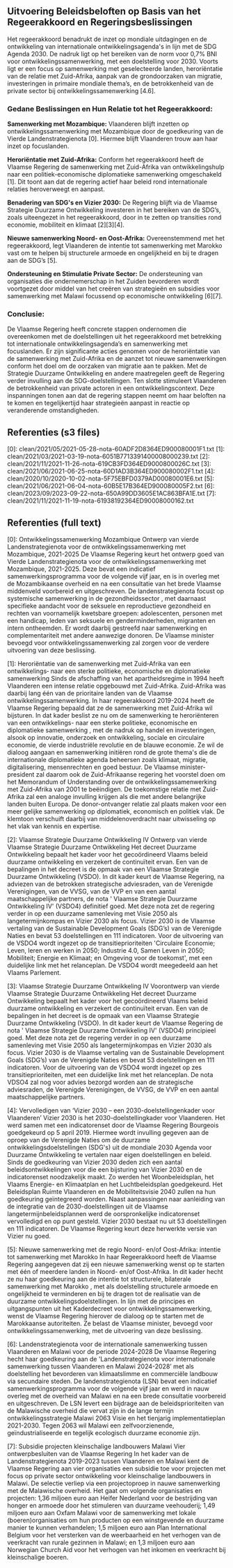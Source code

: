 ## Uitvoering Beleidsbeloften op Basis van het Regeerakkoord en Regeringsbeslissingen

Het regeerakkoord benadrukt de inzet op mondiale uitdagingen en de ontwikkeling van internationale ontwikkelingsagenda's in lijn met de SDG Agenda 2030. De nadruk ligt op het bereiken van de norm voor 0,7% BNI voor ontwikkelingssamenwerking, met een doelstelling voor 2030. Voorts ligt er een focus op samenwerking met geselecteerde landen, heroriëntatie van de relatie met Zuid-Afrika, aanpak van de grondoorzaken van migratie, investeringen in primaire mondiale thema’s, en de betrokkenheid van de private sector bij ontwikkelingssamenwerking [4.6].

### Gedane Beslissingen en Hun Relatie tot het Regeerakkoord:

**Samenwerking met Mozambique:**
Vlaanderen blijft inzetten op ontwikkelingssamenwerking met Mozambique door de goedkeuring van de Vierde Landenstrategienota \[0\]. Hiermee blijft Vlaanderen trouw aan haar inzet op focuslanden.

**Heroriëntatie met Zuid-Afrika:**
Conform het regeerakkoord heeft de Vlaamse Regering de samenwerking met Zuid-Afrika van ontwikkelingshulp naar een politiek-economische diplomatieke samenwerking omgeschakeld \[1\]. Dit toont aan dat de regering actief haar beleid rond internationale relaties heroverweegt en aanpast.

**Benadering van SDG's en Vizier 2030:**
De Regering blijft via de Vlaamse Strategie Duurzame Ontwikkeling investeren in het bereiken van de SDG’s, zoals uiteengezet in het regeerakkoord, door in te zetten op transities rond economie, mobiliteit en klimaat \[2\]\[3\]\[4\].

**Nieuwe samenwerking Noord- en Oost-Afrika:**
Overeenstemmend met het regeerakkoord, legt Vlaanderen de intentie tot samenwerking met Marokko vast om te helpen bij structurele armoede en ongelijkheid en bij te dragen aan de SDG’s \[5\].

**Ondersteuning en Stimulatie Private Sector:**
De ondersteuning van organisaties die ondernemerschap in het Zuiden bevorderen wordt voortgezet door middel van het creëren van strategieën en subsidies voor samenwerking met Malawi focussend op economische ontwikkeling \[6\]\[7\].

### Conclusie:

De Vlaamse Regering heeft concrete stappen ondernomen die overeenkomen met de doelstellingen uit het regeerakkoord met betrekking tot internationale ontwikkelingsagenda’s en samenwerking met focuslanden. Er zijn significante acties genomen voor de heroriëntatie van de samenwerking met Zuid-Afrika en de aanzet tot nieuwe samenwerkingen conform het doel om de oorzaken van migratie aan te pakken. Met de Strategie Duurzame Ontwikkeling en andere maatregelen geeft de Regering verder invulling aan de SDG-doelstellingen. Ten slotte stimuleert Vlaanderen de betrokkenheid van private actoren in een ontwikkelingscontext. Deze inspanningen tonen aan dat de regering stappen neemt om haar beloften na te komen en tegelijkertijd haar strategieën aanpast in reactie op veranderende omstandigheden.

## Referenties (s3 files)

\[0\]: clean/2021/05/2021-05-28-nota-60ADF2D8364ED900080001F1.txt
\[1\]: clean/2021/03/2021-03-19-nota-6051B7713391400008000239.txt
\[2\]: clean/2021/11/2021-11-26-nota-619CB3FD364ED9000800026C.txt
\[3\]: clean/2021/06/2021-06-25-nota-60D1AD3B364ED900080002F1.txt
\[4\]: clean/2020/10/2020-10-02-nota-5F75EBFD0379AD00080001E6.txt
\[5\]: clean/2021/06/2021-06-04-nota-60B5E17B364ED900080005F2.txt
\[6\]: clean/2023/09/2023-09-22-nota-650A99DD3605E1AC863BFA1E.txt
\[7\]: clean/2021/11/2021-11-19-nota-61938192364ED90008000162.txt


## Referenties (full text)

\[0\]: Ontwikkelingssamenwerking Mozambique Ontwerp van vierde Landenstrategienota voor de ontwikkelingssamenwerking met Mozambique, 2021-2025  De Vlaamse Regering keurt het ontwerp goed van Vierde Landenstrategienota voor de ontwikkelingssamenwerking met Mozambique, 2021-2025. Deze bevat een indicatief samenwerkingsprogramma voor de volgende vijf jaar, en is in overleg met de Mozambikaanse overheid en na een consultatie van het brede Vlaamse middenveld voorbereid en uitgeschreven. De landenstrategienota focust op systemische samenwerking in de gezondheidssector , met daarnaast specifieke aandacht voor de seksuele en reproductieve gezondheid en rechten van voornamelijk kwetsbare groepen: adolescenten, personen met een handicap, leden van seksuele en genderminderheden, migranten en intern ontheemden. Er wordt daarbij gestreefd naar samenwerking en complementariteit met andere aanwezige donoren. De Vlaamse minister bevoegd voor ontwikkelingssamenwerking zal zorgen voor de verdere uitvoering van deze beslissing.

\[1\]: Heroriëntatie van de samenwerking met Zuid‐Afrika van een ontwikkelings‐ naar een sterke politieke, economische en diplomatieke samenwerking   Sinds de afschaffing van het apartheidsregime in 1994 heeft Vlaanderen een intense relatie opgebouwd met Zuid-Afrika. Zuid-Afrika was daarbij lang één van de prioritaire landen van de Vlaamse ontwikkelingssamenwerking. In haar regeerakkoord 2019-2024 heeft de Vlaamse Regering bepaald dat ze de samenwerking met Zuid-Afrika wil bijsturen. In dat kader beslist ze nu om de samenwerking te heroriënteren van een ontwikkelings- naar een sterke politieke, economische en diplomatieke samenwerking , met de nadruk op handel en investeringen, alsook op innovatie, onderzoek en ontwikkeling, sociale en circulaire economie, de vierde industriële revolutie en de blauwe economie. Ze wil de dialoog aangaan en samenwerking initiëren rond de grote thema's die de internationale diplomatieke agenda beheersen zoals klimaat, migratie, digitalisering, mensenrechten en goed bestuur. De Vlaamse minister- president zal daarom ook de Zuid-Afrikaanse regering het voorstel doen om het Memorandum of Understanding over de ontwikkelingssamenwerking met Zuid-Afrika van 2001 te beëindigen. De toekomstige relatie met Zuid-Afrika zal een analoge invulling krijgen als die met andere belangrijke landen buiten Europa. De donor-ontvanger relatie zal plaats maken voor een meer gelijke samenwerking op diplomatiek, economisch en politiek vlak. De klemtoon verschuift daarbij van middelenoverdracht naar uitwisseling op het vlak van kennis en expertise.

\[2\]: Vlaamse Strategie Duurzame Ontwikkeling IV Ontwerp van vierde Vlaamse Strategie Duurzame Ontwikkeling  Het decreet Duurzame Ontwikkeling bepaalt het kader voor het gecoördineerd Vlaams beleid duurzame ontwikkeling en verzekert de continuïteit ervan. Een van de bepalingen in het decreet is de opmaak van een Vlaamse Strategie Duurzame Ontwikkeling (VSDO). In dit kader keurt de Vlaamse Regering, na adviezen van de betrokken strategische adviesraden, van de Verenigde Verenigingen, van de VVSG, van de VVP en van een aantal maatschappelijke partners, de nota ' Vlaamse Strategie Duurzame Ontwikkeling IV' (VSDO4) definitief goed. Met deze nota zet de regering verder in op een duurzame samenleving met Visie 2050 als langetermijnkompas en Vizier 2030 als focus. Vizier 2030 is de Vlaamse vertaling van de Sustainable Development Goals (SDG’s) van de Verenigde Naties en bevat 53 doelstellingen en 111 indicatoren. Voor de uitvoering van de VSDO4 wordt ingezet op de transitieprioriteiten 'Circulaire Economie;  Leven, leren en werken in 2050; Industrie 4.0, Samen Leven in 2050; Mobiliteit; Energie en Klimaat; en Omgeving voor de toekomst', met een duidelijke link met het relanceplan. De VSDO4 wordt meegedeeld aan het Vlaams Parlement.

\[3\]: Vlaamse Strategie Duurzame Ontwikkeling IV Voorontwerp van vierde Vlaamse Strategie Duurzame Ontwikkeling  Het decreet Duurzame Ontwikkeling bepaalt het kader voor het gecoördineerd Vlaams beleid duurzame ontwikkeling en verzekert de continuïteit ervan. Een van de bepalingen in het decreet is de opmaak van een Vlaamse Strategie Duurzame Ontwikkeling (VSDO). In dit kader keurt de Vlaamse Regering de nota ' Vlaamse Strategie Duurzame Ontwikkeling IV' (VSDO4)  principieel goed. Met deze nota zet de regering verder in op een duurzame samenleving met Visie 2050 als langetermijnkompas en Vizier 2030 als focus. Vizier 2030 is de Vlaamse vertaling van de Sustainable Development Goals (SDG’s) van de Verenigde Naties en bevat 53 doelstellingen en 111 indicatoren. Voor de uitvoering van de VSDO4 wordt ingezet op zes transitieprioriteiten, met een duidelijke link met het relanceplan. De nota VDSO4 zal nog voor advies bezorgd worden aan de strategische adviesraden, de Verenigde Verenigingen, de VVSG, de VVP en een aantal maatschappelijke partners.

\[4\]: Vervolledigen van ‘Vizier 2030 – een 2030-doelstellingenkader voor Vlaanderen’   Vizier 2030 is het 2030-doelstellingkader voor Vlaanderen. Het werd samen met een indicatorenset door de Vlaamse Regering Bourgeois goedgekeurd op 5 april 2019. Hiermee wordt invulling gegeven aan de oproep van de Verenigde Naties  om de duurzame ontwikkelingsdoelstellingen (SDG's) uit de mondiale 2030 Agenda voor Duurzame Ontwikkeling te vertalen naar eigen doelstellingen en beleid. Sinds de goedkeuring van Vizier 2030 deden zich een aantal beleidsontwikkelingen voor die een bijsturing van Vizier 2030 en de indicatorenset noodzakelijk maakt. Zo werden het Woonbeleidsplan, het Vlaams Energie- en Klimaatplan en het Luchtbeleidsplan goedgekeurd. Het Beleidsplan Ruimte Vlaanderen en de Mobiliteitsvisie 2040 zullen na hun goedkeuring geïntegreerd worden. Naast aanpassingen naar aanleiding van de integratie van de 2030-doelstellingen uit de Vlaamse langetermijnbeleidsplannen werd de oorspronkelijke indicatorenset vervolledigd en op punt gesteld. Vizier 2030 bestaat nu uit 53 doelstellingen en 111 indicatoren. De Vlaamse Regering keurt deze herwerkte versie van Vizier nu goed.

\[5\]: Nieuwe samenwerking met de regio Noord- en/of Oost-Afrika: intentie tot samenwerking met Marokko   In haar Regeerakkoord heeft de Vlaamse Regering aangegeven dat zij een nieuwe samenwerking wenst op te starten met één of meerdere landen in Noord- en/of Oost-Afrika. In dit kader hecht ze nu haar goedkeuring aan de intentie tot structurele, bilaterale samenwerking met Marokko , met als doelstelling structurele armoede en ongelijkheid te verminderen en bij te dragen tot de realisatie van de duurzame ontwikkelingsdoelstellingen. In lijn met de principes en uitgangspunten uit het Kaderdecreet voor ontwikkelingssamenwerking, wenst de Vlaamse Regering hierover de dialoog op te starten met de Marokkaanse autoriteiten. Ze belast de Vlaamse minister, bevoegd voor ontwikkelingssamenwerking, met de uitvoering van deze beslissing.

\[6\]: Landenstrategienota voor de internationale samenwerking tussen Vlaanderen en Malawi voor de periode 2024-2028   De Vlaamse Regering hecht haar goedkeuring aan de 'Landenstrategienota voor internationale samenwerking tussen Vlaanderen en Malawi 2024-2028’ met als doelstelling het bevorderen van klimaatslimme en commerciële landbouw via secundaire steden. De landenstrategienota (LSN) bevat een indicatief samenwerkingsprogramma voor de volgende vijf jaar en werd in nauw overleg met de overheid van Malawi en na een brede consultatie voorbereid en uitgeschreven. De LSN levert een bijdrage aan de beleidsprioriteiten van de Malawische overheid die vervat zijn in de lange termijn ontwikkelingsstrategie Malawi 2063 Visie en het tienjarig implementatieplan 2021-2030. Tegen 2063 wil Malawi een zelfvoorzienende, geïndustrialiseerde en tegelijk ecologisch duurzame economie zijn.

\[7\]: Subsidie projecten kleinschalige landbouwers Malawi Vier ontwerpbesluiten van de Vlaamse Regering  In het kader van de  Landenstrategienota 2019-2023  tussen Vlaanderen en Malawi kent de Vlaamse Regering aan vier  organisaties een subsidie toe voor projecten met focus op private sector ontwikkeling voor kleinschalige landbouwers in Malawi. De selectie verliep via een projectoproep in nauwe samenwerking met de Malawische overheid. Het gaat om volgende organisaties en projecten: 1,36 miljoen euro aan   Heifer Nederland voor de bestrijding van honger en armoede door het stimuleren van duurzame veehouderij; 1,49 miljoen euro aan  Oxfam Malawi voor de samenwerking met lokale (boeren)organisaties om hun producten op een winstgevende en duurzame manier te kunnen verhandelen; 1,5 miljoen euro aan Plan International Belgium voor het versterken van de weerbaarheid en het verhogen van de veerkracht van rurale gezinnen in Malawi; en 1,3 miljoen euro aan  Norwegian Church Aid voor het verhogen van het inkomen en veerkracht bij kleinschalige boeren.

